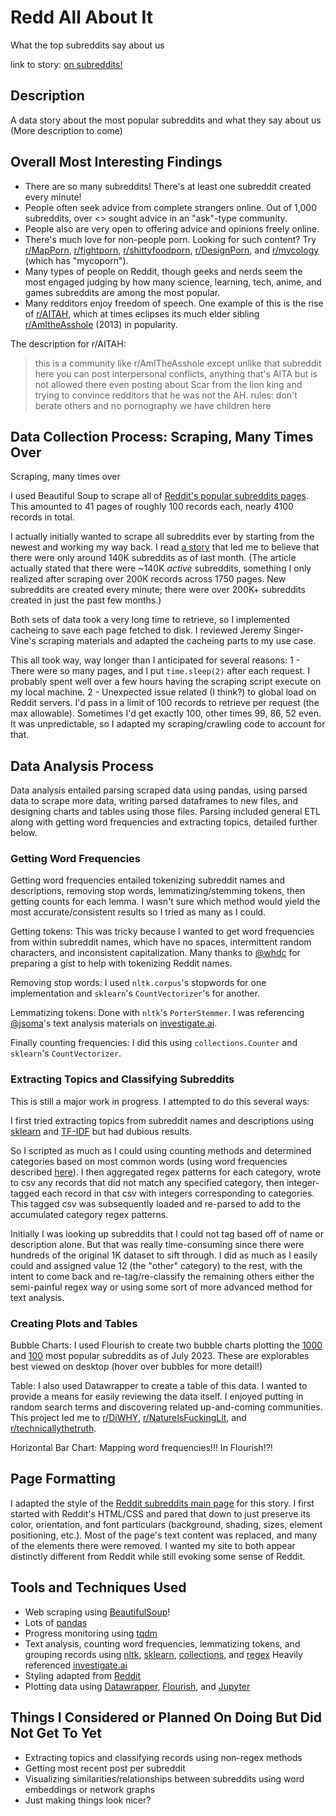 # Redd All About It
What the top subreddits say about us

link to story: [on subreddits!](https://jellomoat.github.io/subs/)

## Description

A data story about the most popular subreddits and what they say about us
(More description to come)

## Overall Most Interesting Findings

- There are so many subreddits!  There's at least one subreddit created every minute!
- People often seek advice from complete strangers online.  Out of 1,000 subreddits, over <> sought advice in an "ask"-type community.
- People also are very open to offering advice and opinions freely online.
- There's much love for non-people porn.  Looking for such content?  Try <a href="https://www.reddit.com/r/MapPorn">r/MapPorn</a>, <a href="https://www.reddit.com/r/fightporn">r/fightporn</a>, <a href="https://www.reddit.com/r/shittyfoodporn">r/shittyfoodporn</a>, <a href="https://www.reddit.com/r/DesignPorn">r/DesignPorn</a>, and <a href="https://www.reddit.com/r/mycology">r/mycology</a> (which has "mycoporn").
- Many types of people on Reddit, though geeks and nerds seem the most engaged judging by how many science, learning, tech, anime, and games subreddits are among the most popular.
- Many redditors enjoy freedom of speech.  One example of this is the rise of <a href="https://reddit.com/r/AITAH">r/AITAH</a>, which at times eclipses its much elder sibling <a href="https://www.reddit.com/r/AmItheAsshole/">r/AmItheAsshole</a> (2013) in popularity.

The description for r/AITAH:
> this is a community like r/AmITheAsshole except unlike that subreddit here you can post interpersonal conflicts, anything that's AITA but is not allowed there even posting about Scar from the lion king and trying to convince redditors that he was not the AH. rules: don't berate others and no pornography we have children here

<!-- - Many  dislike Reddit's new pricing policies.  Reddit recently limited access to their API (by charging indie developers a lot of money); many admins and mods are protesting. -->

## Data Collection Process: Scraping, Many Times Over
Scraping, many times over

I used Beautiful Soup to scrape all of [Reddit's popular subreddits pages](https://www.reddit.com/subreddits/popular).  This amounted to 41 pages of roughly 100 records each, nearly 4100 records in total.

I actually initially wanted to scrape all subreddits ever by starting from the newest and working my way back.  I read [a story](https://wegotthiscovered.com/social-media/how-many-subreddits-are-on-reddit) that led me to believe that there were only around 140K subreddits as of last month.  (The article actually stated that there were ~140K _active_ subreddits, something I only realized after scraping over 200K records across 1750 pages.  New subreddits are created every minute; there were over 200K+ subreddits created in just the past few months.)

Both sets of data took a very long time to retrieve, so I implemented cacheing to save each page fetched to disk.  I reviewed Jeremy Singer-Vine's scraping materials and adapted the cacheing parts to my use case.

This all took way, way longer than I anticipated for several reasons:
1 - There were so many pages, and I put `time.sleep(2)` after each request.  I probably spent well over a few hours having the scraping script execute on my local machine.
2 - Unexpected issue related (I think?) to global load on Reddit servers.  I'd pass in a limit of 100 records to retrieve per request (the max allowable).  Sometimes I'd get exactly 100, other times 99, 86, 52 even.  It was unpredictable, so I adapted my scraping/crawling code to account for that.

## Data Analysis Process
Data analysis entailed parsing scraped data using pandas, using parsed data to scrape more data, writing parsed dataframes to new files, and designing charts and tables using those files.  Parsing included general ETL along with getting word frequencies and extracting topics, detailed further below.

### Getting Word Frequencies

Getting word frequencies entailed tokenizing subreddit names and descriptions, removing stop words, lemmatizing/stemming tokens, then getting counts for each lemma.  I wasn't sure which method would yield the most accurate/consistent results so I tried as many as I could.

Getting tokens:
This was tricky because I wanted to get word frequencies from within subreddit names, which have no spaces, intermittent random characters, and inconsistent capitalization.  Many thanks to [@whdc](https://github.com/whdc) for preparing a gist to help with tokenizing Reddit names.
<!-- commenting out for now since it's still a private page -->
<!-- [subreddit name tokenizing gist](https://gist.github.com/whdc/a67e7447e72df94d5fa7851a88124b73). -->

Removing stop words:
I used `nltk.corpus`'s stopwords for one implementation and `sklearn`'s `CountVectorizer`'s for another.

Lemmatizing tokens:
Done with `nltk`'s `PorterStemmer`.  I was referencing [@jsoma](https://github.com/jsoma)'s text analysis materials on [investigate.ai](https://investigate.ai/#textanalysis).

Finally counting frequencies:
I did this using `collections.Counter` and `sklearn`'s `CountVectorizer`.

### Extracting Topics and Classifying Subreddits
This is still a major work in progress.  I attempted to do this several ways:

I first tried extracting topics from subreddit names and descriptions using [sklearn](https://investigate.ai/text-analysis/introduction-to-topic-modeling/#Topic-modeling) and [TF-IDF](https://investigate.ai/text-analysis/a-simple-explanation-of-tf-idf/#Part-Two:-Inverse-document-frequency) but had dubious results.

So I scripted as much as I could using counting methods and determined categories based on most common words (using word frequencies described [here](#getting-word-frequencies)).  I then aggregated regex patterns for each category, wrote to csv any records that did not match any specified category, then integer-tagged each record in that csv with integers corresponding to categories.  This tagged csv was subsequently loaded and re-parsed to add to the accumulated category regex patterns.

Initially I was looking up subreddits that I could not tag based off of name or description alone.  But that was really time-consuming since there were hundreds of the original 1K dataset to sift through.  I did as much as I easily could and assigned value 12 (the "other" category) to the rest, with the intent to come back and re-tag/re-classify the remaining others either the semi-painful regex way or using some sort of more advanced method for text analysis.

### Creating Plots and Tables

Bubble Charts:
I used Flourish to create two bubble charts plotting the <a href="https://public.flourish.studio/visualisation/14399872/">1000</a> and <a href="https://public.flourish.studio/visualisation/14399773/">100</a> most popular subreddits as of July 2023.  These are explorables best viewed on desktop (hover over bubbles for more detail!)

Table:
I also used Datawrapper to create a table of this data.  I wanted to provide a means for easily reviewing the data itself.  I enjoyed putting in random search terms and discovering related up-and-coming communities.  This project led me to <a href="https://www.reddit.com/r/DiWHY/">r/DiWHY</a>, <a href="https://www.reddit.com/r/NatureIsFuckingLit/">r/NatureIsFuckingLit</a>, and <a href="https://www.reddit.com/r/technicallythetruth">r/technicallythetruth</a>.

Horizontal Bar Chart:
Mapping word frequencies!!!  In Flourish!?!

## Page Formatting
I adapted the style of the [Reddit subreddits main page](https://www.reddit.com/subreddits) for this story.  I first started with Reddit's HTML/CSS and pared that down to just preserve its color, orientation, and font particulars (background, shading, sizes, element positioning, etc.).  Most of the page's text content was replaced, and many of the elements there were removed.  I wanted my site to both appear distinctly different from Reddit while still evoking some sense of Reddit.

## Tools and Techniques Used
- Web scraping using [BeautifulSoup](https://www.crummy.com/software/BeautifulSoup/bs4/doc/)! 
- Lots of [pandas](https://pandas.pydata.org/)
- Progress monitoring using [tqdm](https://pypi.org/project/tqdm/#ipython-jupyter-integration)
- Text analysis, counting word frequencies, lemmatizing tokens, and grouping records using [nltk](https://www.nltk.org/), [sklearn](https://scikit-learn.org/stable/modules/generated/sklearn.feature_extraction.text.CountVectorizer.html), [collections](https://docs.python.org/3/library/collections.html#collections.Counter), and [regex](https://regex101.com/)  Heavily referenced [investigate.ai](https://investigate.ai/#textanalysis)
- Styling adapted from [Reddit](https://www.reddit.com/subreddits)
- Plotting data using [Datawrapper](https://www.datawrapper.de/), [Flourish](https://flourish.studio/), and [Jupyter](https://jupyter.org/)

## Things I Considered or Planned On Doing But Did Not Get To Yet
- Extracting topics and classifying records using non-regex methods
- Getting most recent post per subreddit
- Visualizing similarities/relationships between subreddits using word embeddings or network graphs
- Just making things look nicer?
